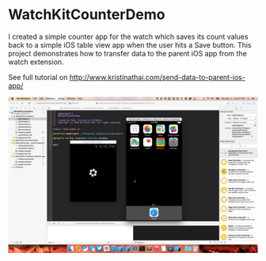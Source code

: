 WatchKitCounterDemo
===================
I created a simple counter app for the watch which saves its count values back to a simple iOS table view app when the user hits a Save button. This project demonstrates how to transfer data to the parent iOS app from the watch extension.

See full tutorial on http://www.kristinathai.com/send-data-to-parent-ios-app/

![Animated watchkit counter demo](https://github.com/kristinathai/WatchKitCounterDemo/blob/master/watchkitdemo.gif)


